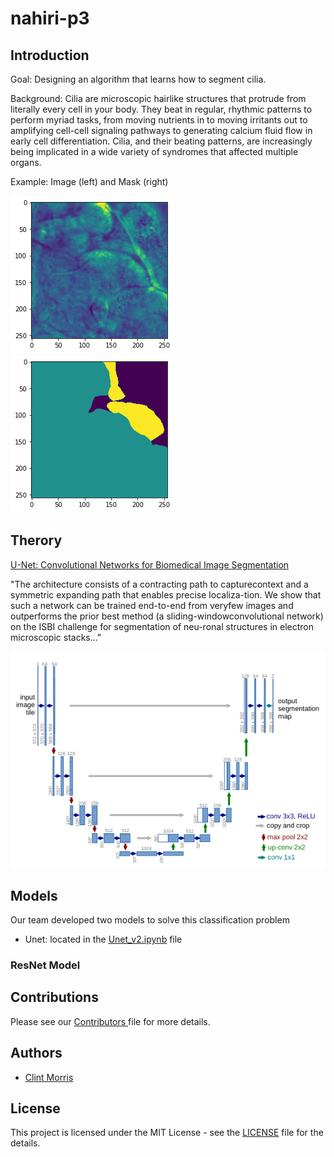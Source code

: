 # nahiri-p3

## Introduction

Goal: Designing an algorithm that learns how to segment cilia. 

Background: Cilia are microscopic hairlike structures that protrude from literally every cell in your body. They beat
in regular, rhythmic patterns to perform myriad tasks, from moving nutrients in to moving irritants out to amplifying
cell-cell signaling pathways to generating calcium fluid flow in early cell differentiation. Cilia, and their beating
patterns, are increasingly being implicated in a wide variety of syndromes that affected multiple organs.

Example: Image (left) and Mask (right)

![](figures/img.png) ![](figures/mask.png)



## Therory

<a href= "https://arxiv.org/pdf/1505.04597.pdf">U-Net: Convolutional Networks for Biomedical Image Segmentation</a>


"The  architecture  consists  of  a  contracting  path  to  capturecontext and a symmetric expanding path that enables precise localiza-tion. We show that such a network can be trained end-to-end from veryfew  images  and  outperforms  the  prior  best  method  (a  sliding-windowconvolutional network) on the ISBI challenge for segmentation of neu-ronal  structures  in  electron  microscopic  stacks..."



![](figures/unet.png)



## Models
Our team developed two models to solve this classification problem

* Unet: located in the <a href= "https://github.com/dsp-uga/nahiri-p3/blob/main/Unet_v2.ipynb">Unet_v2.ipynb</a> file



### ResNet Model

## Contributions
Please see our <a href= "https://github.com/dsp-uga/nahiri-p3/blob/main/Contributors.md"> Contributors </a> file for more details.

## Authors 
<ul> <li><a href= "https://github.com/clint_kristopher_morris"> Clint Morris</a></li></ul>

## License
This project is licensed under the MIT License - see the <a href="">LICENSE</a> file for the details.
